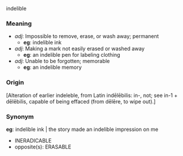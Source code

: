 indelible
### Meaning
+ _adj_: Impossible to remove, erase, or wash away; permanent
    + __eg__: indelible ink
+ _adj_: Making a mark not easily erased or washed away
    + __eg__: an indelible pen for labeling clothing
+ _adj_: Unable to be forgotten; memorable
    + __eg__: an indelible memory

### Origin

[Alteration of earlier indeleble, from Latin indēlēbilis: in-, not; see in-1 + dēlēbilis, capable of being effaced (from dēlēre, to wipe out).]

### Synonym

__eg__: indelible ink | the story made an indelible impression on me

+ INERADICABLE
+ opposite(s): ERASABLE


